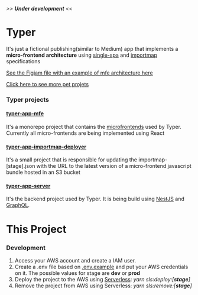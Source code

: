 _>> **Under development** <<_

# Typer

It's just a fictional publishing(similar to Medium) app that implements a **micro-frontend architecture** using [single-spa](https://single-spa.js.org/) and [importmap](https://github.com/WICG/import-maps) specifications

[See the Figjam file with an example of mfe architecture here](https://www.figma.com/file/pwb3aAjZzwQhsBOdKLFgz6/MFE-Architecture?type=whiteboard&node-id=0%3A1&t=ARGdj5kjAMjqxwhK-1)

[Click here to see more pet projets](https://github.com/cicerohen/projets)

### Typer projects

#### [typer-app-mfe](https://github.com/cicerohen/typer-app-mfe)

It's a monorepo project that contains the [microfrontends](https://single-spa.js.org/docs/module-types) used by Typer. Currently all micro-frontends are being implemented using React

#### [typer-app-importmap-deployer](https://github.com/cicerohen/typer-app-importmap-deployer)

It's a small project that is responsible for updating the importmap-[stage].json with the URL to the latest version of a micro-frontend javascript bundle hosted in an S3 bucket

#### [typer-app-server](https://github.com/cicerohen/typer-app-server)

It's the backend project used by Typer. It is being build using [NestJS](https://nestjs.com/) and [GraphQL](https://docs.nestjs.com/graphql/quick-start).

# This Project

### Development

1.  Access your AWS account and create a IAM user.
2.  Create a .env file based on [.env.example](https://github.com/cicerohen/typer-app-mfe/blob/master/.env.example) and put your AWS credentials on it. The possible values for stage are **dev** or **prod**
3.  Deploy the project to the AWS using [Serverless](https://www.serverless.com/): _yarn sls:deploy:[**stage**]_
4.  Remove the project from AWS using Serverless: _yarn sls:remove:[**stage**]_
